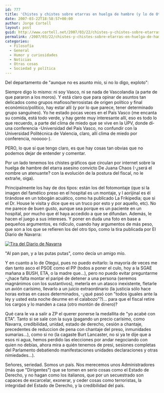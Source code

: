 ```yaml
---
id: 777
title: 'Chistes y chistes sobre etarras en huelga de hambre (y lo de Otegui...)'
date: 2007-03-22T18:58:57+00:00
author: Jorge Cortell
layout: post
guid: http://www.cortell.net/2007/03/22/chistes-y-chistes-sobre-etarras-en-huelga-de-hambre-y-lo-de-otegui/
permalink: /2007/03/22/chistes-y-chistes-sobre-etarras-en-huelga-de-hambre-y-lo-de-otegui/
categories:
  - Filosofí­a
  - General
  - Humor y curiosidades
  - Noticias
  - Otras cosas
  - Sociedad y polí­tica
---
```

Del departamento de "aunque no es asunto mí­o, si no lo digo, exploto":

Siempre digo lo mismo: ni soy Vasco, ni se nada de Vascolandia (a parte de que pararon a los moros). Y está claro que para opinar de asuntos tan delicados como grupos mafioso/terrosistas de origen polí­tico y final económico/polí­tico, hay estar allí­ (y por lo que parece, tener determinado grupo sanguí­neo). Yo he estado pocas veces en el Paí­s Vasco (me encanta su comida, está todo verde, y hay gente muy interesante allí­, eso es todo lo que recuerdo, a parte del clima de miedo que se vive en la UPV, donde dí­ una conferencia -Universidad del Paí­s Vasco, no confundir con la Universidad Politécnica de Valencia, claro, allí­ clima de miedo por conferencia, nooooo-).

PERO, lo que sí­ que tengo claro, es que hay cosas tan obvias que no podemos dejar de entender y comentar.

Por un lado tenemos los chistes gráficos que circulan por internet sobre la huelga de hambre del etarra asesino convicto De Juana Chaos (-¿será el nombre un atenuante? con la evolución de la postura del fiscal, no le extrañe, oiga).

Principalmente los hay de dos tipos: están los del fotomontaje (que si la imagen del famélico preso en el hospital es un montaje, y l aorijinal es él tirándose en un tobogán acuático, como ha publicado La Frikipedia; que si el Dr. House le visita y dice que es un truco por esto y por aquello, etc). No me parece de buen gusto, aunque sea porque es un paciente en un hospital, por mucho que él haya accedido a que se difundan. Además, le hacen el juego a sus intereses. Y poner en duda una foto en base a pequeños argumentos, es ridí­culo, cuando hay argumentos de más peso, que son a los que se refieren los del otro tipo, como la tira publicada por El Diario de Navarra:

<a target="_blank" title="Diario de Navarra" href="http://www.diariodenavarra.com/edicionimpresa/indice.asp?seccion=humor&dia=20070126"><img title="Tira del Diario de Navarra" alt="Tira del Diario de Navarra" src="http://photos1.blogger.com/x/blogger/22/1406/400/548143/house.jpg" /></a>

"Al pan pan, y a las putas putas", como decí­a un amigo mí­o.

Y en cuanto a lo de Otegui, pues no puedo evitarlo: la mayorí­a de veces me dan tanto asco el PSOE como el PP (todos a poner el culo, hoy a la SGAE mañana a BUSH, ETA, o la madre que...), pero no puedo evitar preguntarme -¿hace falta montar el paripé de detener a una persona (seremos magnánimos con los sustantivos), meterla en un atasco inexistente, fletarle un avión carí­simo, llevarlo a un juicio extraordinario (la justicia sólo hace horas extras en casos determinados, -¿qué pasó con "todos iguales ante la ley y usted esta noche deurme en el calabozo"?)... para que el fiscal retire los cargos y lo manden a casa (otro montón de dinero)?

Qué cara le va a salir a ZP el querer ponerse la medallita de "yo acabé con ETA". Tanto si se sale con la suya (pagando un precio carí­simo, como Navarra, credibilidad, unidad, estado de derecho, cesión a chantaje, precedentes de reduccion de pena con chantaje del preso, inmunidades sumarias...), como si no (la cagaste Burt Lancaster, no si ya te dije que a esos ni agua, hemos perdido las elecciones por andar negociando con quien no debí­as, ahora mira a quién tenemos de presi, sesiones completas del Parlamento debatiendo manifestaciones unidades declaraciones y otras nimiedades...).

Señores, seriedad. Somos un paí­s. Nos merecemos unos Administradores (más que "Dirigentes") que se tomen en serio cosas como el Estado de Derecho, y no hagan como los italianos, que por un secuestrado son capaces de excarcelar, exonerar, y ceder cosas como terroristas, la integridad del Estado de Derecho, y la credibilidad del paí­s.